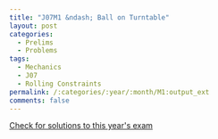 ```yaml
---
title: "J07M1 &ndash; Ball on Turntable"
layout: post
categories:
  - Prelims
  - Problems
tags:
  - Mechanics
  - J07
  - Rolling Constraints
permalink: /:categories/:year/:month/M1:output_ext
comments: false
---
```

<object data="2007J1M.pdf" type="application/pdf" width="100%" height="500"></object>
<div class="message"><a href='https://princetonprelim.com/prelim/18/'>Check for solutions to this year's exam</a></div>